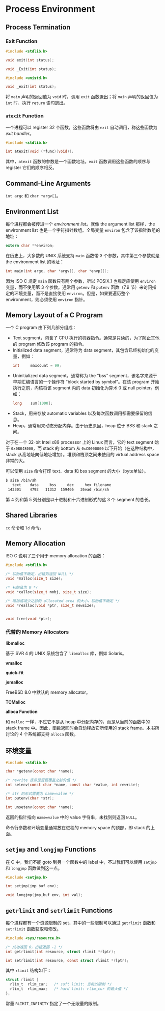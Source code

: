 # Process Environment

## Process Termination

### Exit Function

```c
#include <stdlib.h>

void exit(int status);

void _Exit(int status);

#include <unistd.h>

void _exit(int status);
```

将 `main` 声明的返回值为 `void` 时，调用 `exit` 函数退出；将 `main` 声明的返回值为 `int` 时，执行 `return` 语句退出。

### `atexit` Function

一个进程可以 register 32 个函数，这些函数将由 `exit` 自动调用，称这些函数为 *exit handler*。

```c
#include <stdlib.h>

int atexit(void (*func)(void));
```

其中，`atexit` 函数的参数是一个函数地址。`exit` 函数调用这些函数的顺序与 register 它们的顺序相反。

## Command-Line Arguments

`int argc` 和 `char *argv[]`。

## Environment List

每个进程都会被传进一个 *environment list*。就像 the argument list 那样，the environment list 也是一个字符指针数组。全局变量 `environ` 包含了该指针数组的地址：

```c
extern char **environ;
```

在历史上，大多数的 UNIX 系统支持 `main` 函数带 3 个参数，其中第三个参数就是 the environment list 的地址：

```c
int main(int argc, char *argv[], char *envp[]);
```

因为 ISO C 规定 `main` 函数只有两个参数，所以 POSIX.1 也规定应使用 `environ`  变量，而不使用第 3 个参数。通常用 `getenv` 和 `putenv` 函数（7.9 节）来访问指定的环境变量，而不是直接使用 `environ`。但是，如果要遍历整个 environment，则必须使用 `environ` 指针。

## Memory Layout of a C Program

一个 C program 由下列几部分组成：

- Text segment，包含了 CPU 执行的机器指令。通常是只读的，为了防止其他的 program 修改该 program 的指令。
- Initialized data segment，通常称为 data segment，其包含已经初始化的变量，例如：
    ```c
    int     maxcount = 99;
    ```
- Uninitialized data segment，通常称为 the "bss" segment，该名字来源于早期汇编语言的一个操作符 “block started by symbol”。在该 program 开始执行之前，内核将该 segment 内的 data 初始化为算术 0 或 null pointer。例如：
    ```c
    long    sum[1000];
    ```
- Stack，用来存放 automatic variables 以及每次函数调用都需要保留的信息。
- Heap，通常用来动态分配内存。由于历史原因，heap 位于 BSS 和 stack 之间。

对于在一个 32-bit Intel x86 processor 上的 Linux 而言，它的 text segment 始于 `0x08048000`，而 stack 的 bottom 从 `0xC0000000` 以下开始（在这种结构中，stack 从高地址向低地址增加）。堆顶和栈顶之间未使用的 virtual address space 非常的大。

可以使用 `size` 命令打印 text、data 和 bss segment 的大小（byte单位）。

```bash
$ size /bin/sh
   text	   data	    bss	    dec	    hex	filename
 143301	   4792	  11312	 159405	  26ead	/bin/sh
```

第 4 列和第 5 列分别是以十进制和十六进制形式的这 3 个 segment 的总长。

## Shared Libraries

`cc` 命令和 `ld` 命令。

## Memory Allocation

ISO C 说明了三个用于 memory allocation 的函数：

```c
#include <stdlib.h>

/* 初始值不确定，出错则返回 NULL */
void *malloc(size_t size);

/* 初始值为 0 */
void *calloc(size_t nobj, size_t size);

/* 增加或减少之前的 allocated area 的大小，初始值不确定 */
void *realloc(void *ptr, size_t newsize);


void free(void *ptr);
```

### 代替的 Memory Allocators

**libmalloc**

基于 SVR 4 的 UNIX 系统包含了 `libmalloc` 库，例如 Solaris。

**vmalloc**

**quick-fit**

**jemalloc**

FreeBSD 8.0 中默认的 memory allocator。

**TCMalloc**

**alloca Function**

和 `malloc` 一样，不过它不是从 heap 中分配内存的，而是从当前的函数中的 stack frame 中。因此，函数返回时会自动释放它所使用的 stack frame。本书所讨论的 4 个系统都支持 `alloca` 函数。

## 环境变量

```c
#include <stdlib.h>

char *getenv(const char *name);

/* rewrite 表示是否要覆盖之前的值 */
int setenv(const char *name, const char *value, int rewrite);

/* str 的形式需要为 name=value */
int putenv(char *str);

int unsetenv(const char *name);
```

返回的指针指向 `name=value` 中的 value 字符串，未找到则返回 `NULL`。

命令行参数和环境变量通常放在进程的 memory space 的顶部，即 stack 的上面。

## `setjmp` and `longjmp` Functions

在 C 中，我们不能 goto 到另一个函数中的 label 中，不过我们可以使用 `setjmp` 和 `longjmp` 函数做到这一点。

```c
#include <setjmp.h>

int setjmp(jmp_buf env);

void longjmp(jmp_buf env, int val);
```

## `getrlimit` and `setrlimit` Functions

每个进程都有一个资源限制的 set，其中的一些限制可以通过 `getrlimit` 函数和 `setrlimit` 函数获取和修改。

```c
#include <sys/resource.h>

/* 成功返回 0，出错返回 -1 */
int getrlimit(int resource, struct rlimit *rlptr);

int setrlimit(int resource, const struct rlimit *rlptr);
```

其中 `rlimit` 结构如下：

```c
struct rlimit {
  rlim_t  rlim_cur;   /* soft limit: 当前的限制 */
  rlim_t  rlim_max;   /* hard limit: rlim_cur 的最大值 */
};
```

常量 `RLIMIT_INFINITY` 指定了一个无限量的限制。
